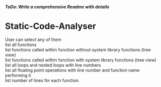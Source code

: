 ##### ToDo: Write a comprehensive Readme with details

# Static-Code-Analyser
User can select any of them  
list all functions  
list functions called within function without system library functions (tree view)  
list functions called within function with system library functions (tree view)  
list all loops and nested loops with line numbers  
list all floating point operations with line number and function name performing it  
list number of lines for each function  

